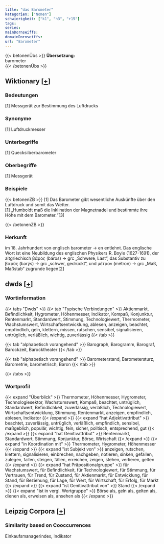 ```yaml
---
title: "das Barometer"
kategorien: ["Nomen"]
schwierigkeit: ["k1", "h3", "r15"]
tags:
series:
mainDornseiffs:
domainDornseiffs:
url: "Barometer"
---
```


{{< betonenÜbs >}}
**Übersetzung:**  
barometer  
{{< /betonenÜbs >}}

## Wiktionary [[+](https://de.wiktionary.org/wiki/Barometer)]

### Bedeutungen
[1] Messgerät zur Bestimmung des Luftdrucks  

### Synonyme
[1] Luftdruckmesser  

### Unterbegriffe
[1] Quecksilberbarometer  

### Oberbegriffe
[1] Messgerät  

### Beispiele
{{< betonenZB >}}
[1] Das Barometer gibt wesentliche Auskünfte über den Luftdruck und somit das Wetter.  
[1] „Humboldt maß die Inklination der Magnetnadel und bestimmte ihre Höhe mit dem Barometer.“[3]  

{{< /betonenZB >}}
### Herkunft
im 18. Jahrhundert von englisch barometer → en entlehnt. Das englische Wort ist eine Neubildung des englischen Physikers R. Boyle (1627-1691), der altgriechisch βάρος (báros) → grc „Schwere, Last“, das Substantiv zu βαρύς (barýs) → grc „schwer, gedrückt“, und μέτρον (métron) → grc „Maß, Maßstab“ zugrunde liegen[2]  



## dwds [[+](https://www.dwds.de/wb/Barometer)]

### Wortinformation
{{< tabs "Dwds" >}}
{{< tab "Typische Verbindungen" >}}
Aktienmarkt, Befindlichkeit, Hygrometer, Höhenmesser, Indikator, Kompaß, Konjunktur, Rentenmarkt, Standardwert, Stimmung, Technologiewert, Thermometer, Wachstumswert, Wirtschaftsentwicklung, ablesen, anzeigen, beachtet, empfindlich, geln, klettern, missen, rutschen, sensibel, signalisieren, untrüglich, verläßlich, wichtig, zuverlässig
{{< /tab >}}

{{< tab "alphabetisch vorangehend" >}}
Barograph, Barogramm, Barograf, Barockzeit, Barocktheater
{{< /tab >}}

{{< tab "alphabetisch vorangehend" >}}
Barometerstand, Barometersturz, Barometrie, barometrisch, Baron
{{< /tab >}}

{{< /tabs >}}

### Wortprofil
{{< expand "Überblick" >}} Thermometer, Höhenmesser, Hygrometer, Technologiesektor, Wachstumswert, Kompaß, beachtet, untrüglich, Standardwert, Befindlichkeit, zuverlässig, verläßlich, Technologiewert, Wirtschaftsentwicklung, Stimmung, Rentenmarkt, anzeigen, empfindlich, ablesen, Indikator {{< /expand >}}
{{< expand "hat Adjektivattribut" >}} beachtet, zuverlässig, untrüglich, verläßlich, empfindlich, sensibel, maßgeblich, populär, wichtig, fein, sicher, politisch, entsprechend, gut {{< /expand >}}
{{< expand "hat Genitivattribut" >}} Rentenmarkt, Standardwert, Stimmung, Konjunktur, Börse, Wirtschaft {{< /expand >}}
{{< expand "in Koordination mit" >}} Thermometer, Hygrometer, Höhenmesser {{< /expand >}}
{{< expand "ist Subjekt von" >}} anzeigen, rutschen, klettern, signalisieren, einbrechen, nachgeben, notieren, sinken, gefallen, zulegen, fallen, steigen, fällen, erreichen, zeigen, stehen, verlieren, gelten {{< /expand >}}
{{< expand "hat Präpositionalgruppe" >}} für Wachstumswert, für Befindlichkeit, für Technologiewert, für Stimmung, für Vertrauen, für Trend, für Zustand, für Aktienmarkt, für Entwicklung, für Stand, für Beziehung, für Lage, für Wert, für Wirtschaft, für Erfolg, für Markt {{< /expand >}}
{{< expand "ist Genitivattribut von" >}} Stand {{< /expand >}}
{{< expand "ist in vergl. Wortgruppe" >}} Börse als, geln als, gelten als, dienen als, erweisen als, ansehen als {{< /expand >}}

## Leipzig Corpora [[+](https://corpora.uni-leipzig.de/en/res?word=Barometer&corpusId=deu_newscrawl-public_2018)]


### Similarity based on Cooccurrences
Einkaufsmanagerindex, Indikator

